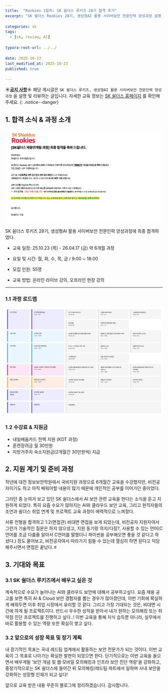 ```yaml
---
title:  "Rookies 1일차: SK 쉴더스 루키즈 28기 합격 후기"
excerpt: "SK 쉴더스 Rookies 28기, 생성형AI 활용 사이버보안 전문인력 양성과정 설명 및 리뷰"

categories: sk
tags:
  - [sk, review, AI]

typora-root-url: ../../
 
date: 2025-10-23
last_modified_at: 2025-10-23
published: true

---
```


**☀️<u>공지 사항</u>☀️** 해당 게시글은 `SK 쉴더스 루키즈, 생성형AI 활용 사이버보안 전문인력 양성과정` 을 설명 및 리뷰하는 글입니다. 자세한 교육 정보는  [SK 쉴더스 홈페이지](https://sslc.kr/) 를 확인해주세요.
{: .notice--danger}



## 1. **합격 소식 & 과정 소개**

<img src="../../images/2025-10-21-review/image-20251021215423808.png" alt="image-20251021215423808" style="zoom:50%;" />

SK 쉴더스 루키즈 28기, 생성형AI 활용 사이버보안 전문인력 양성과정에 최종 합격하였다.

- 교육 일정: 25.10.23 (목) - 26.04.17 (금) 약 6개월 과정

- 요일 및 시간: 월, 화, 수, 목, 금 / 9:00 ~ 18:00

- 모집 인원: 55명

- 교육 방법: 온라인 라이브 강의, 오프라인 현장 강의



---

### 1.1 과정 로드맵

![image-20251029235946415](/images/2025-10-21-review/image-20251029235946415.png)


### 1.2 수강료 & 지원금
- 내일배움카드 전액 지원 (KDT 과정)
- 훈련장려금 월 30만원
- 지방거주자 숙소지원금(2개월간 30만원씩) 지급




## 2. **지원 계기 및 준비 과정**

작년에 대전 정보보안학원에서 국비지원 과정으로 6개월간 교육을 수강했지만, 비전공자이기도 하고 아직 배워야할 내용이 많기 때문에 개인적인 공부를 이어가던 중이었다.

그러던 중 눈여겨 보고 있던 SK 쉴더스에서 AI 보안 관련 교육을 한다는 소식을 듣고 지원하게 되었다. 특히 요즘 수요가 많아지는 AI와 클라우드 보안 교육, 그리고 현직자들의 조언과 쉴더스 취업 연계 및 프로젝트 교육 과정이 매력적으로 느껴졌다.

서류 전형을 합격하고 1:2(면접관) 비대면 면접을 보게 되었는데, 비전공자 지원자여서 그런가 기술적인 질문은 하지 않으셨고, 지원 동기랑 의지/다짐?, 사용할 수 있는 언어(C언어를 조금 다룰줄 알아서 C언어를 말했더니 파이썬을 공부해오면 좋을 것 같다고 하셨다.) 정도 물어보고, 비전공자여서 따라가기 힘들 수 있는데 열심히 하면 된다고 덕담해주시면서 면접은 끝났다.ㅎ







## 3.  **기대와 목표**

### 3.1 **SK 쉴더스 루키즈에서 배우고 싶은 것**  
계속적으로 수요가 늘어나는 AI와 클라우드 보안에 대해서 공부하고싶다. 요즘 채용 공고를 보면 특히 AI & Cloud 보안 경험자를 뽑는 경우가 많아졌던데, 이번 기회에 확실하게 배워두면 이후 취업 시장에서 유리할 것 같다. 그리고 가장 기대되는 것은, 비대면 시간에 하게 될 프로젝트이다. 반드시 우수한 성적을 받아서 내가 원하는 모의해킹 또는 취약점 진단 프로젝트를 진행하고 싶다..! 이번 교육을 통해 지식 습득뿐 아니라, 실무에서 바로 활용할 수 있는 역량 또한 확실히 쌓고 싶다.



### 3.2 **앞으로의 성장 목표 및 장기 계획**  
내 장기적인 목표는 국내 레드팀 업계에서 활동하는 보안 전문가가 되는 것이다. 이번 교육이 그 목표로 나아가는 확실한 발판이 되었으면 한다. 단기적으로는 이번 교육을 들으면서 배우게될 '보안 개념 및 웹·모바일 모의해킹과 인프라 보안 진단 역량'을 강화하고, 중장기적으로는 SK 쉴더스에 들어간 뒤 모의해킹/레드팀 파트에서 일하며 사내 보안을 강화하는 성장형 인재가 되고 싶다!




앞으로 교육 받은 내용 꾸준히 블로그에 정리하겠습니다. 감사합니다.


